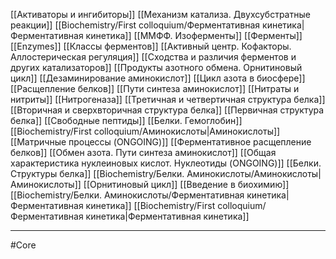 [[Активаторы и ингибиторы]]
[[Механизм катализа. Двухсубстратные реакции]]
[[Biochemistry/First colloquium/Ферментативная кинетика|Ферментативная кинетика]]
[[ММФФ. Изоферменты]]
[[Ферменты]]
[[Enzymes]]
[[Классы ферментов]]
[[Активный центр. Кофакторы. Аллостерическая регуляция]]
[[Сходства и различия ферментов и других катализаторов]]
[[Продукты азотного обмена. Орнитиновый цикл]]
[[Дезаминирование аминокислот]]
[[Цикл азота в биосфере]]
[[Расщепление белков]]
[[Пути синтеза аминокислот]]
[[Нитраты и нитриты]]
[[Нитрогеназа]]
[[Третичная и четвертичная структура белка]]
[[Вторичная и сверхвторичная структура белка]]
[[Первичная структура белка]]
[[Свободные пептиды]]
[[Белки. Гемоглобин]]
[[Biochemistry/First colloquium/Аминокислоты|Аминокислоты]]
[[Матричные процессы (ONGOING)]]
[[Ферментативное расщепление белков]]
[[Обмен азота. Пути синтеза аминокислот]]
[[Общая характеристика нуклеиновых кислот. Нуклеотиды (ONGOING)]]
[[Белки. Структуры белка]]
[[Biochemistry/Белки. Аминокислоты/Аминокислоты|Аминокислоты]]
[[Орнитиновый цикл]]
[[Введение в биохимию]]
[[Biochemistry/Белки. Аминокислоты/Ферментативная кинетика|Ферментативная кинетика]]
[[Biochemistry/First colloquium/Ферментативная кинетика|Ферментативная кинетика]]


---
#Core